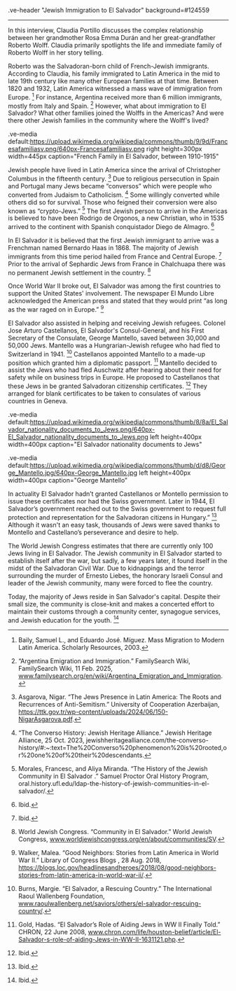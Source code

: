 .ve-header "Jewish Immigration to El Salvador" background=#124559

---
In this interview, Claudia Portillo discusses the complex relationship between her grandmother Rosa Emma Durán and her great-grandfather Roberto Wolff. Claudia primarily spotlights the life and immediate family of Roberto Wolff in her story telling. 

Roberto was the Salvadoran-born child of French-Jewish immigrants. According to Claudia, his family immigrated to Latin America in the mid to late 19th century like many other European families at that time. Between 1820 and 1932, Latin America witnessed a mass wave of immigration from Europe. [^1] For instance, Argentina received more than 6 million immigrants, mostly from Italy and Spain. [^2] However, what about immigration to El Salvador? What other families joined the Wolffs in the Americas? And were there other Jewish families in the community where the Wolff's lived? 

.ve-media default:https://upload.wikimedia.org/wikipedia/commons/thumb/9/9d/Francesafamiliasv.png/640px-Francesafamiliasv.png right height=300px width=445px caption="French Family in El Salvador, between 1910-1915"

Jewish people have lived in Latin America since the arrival of Christopher Columbus in the fifteenth century. [^3] Due to religious persecution in Spain and Portugal many Jews became “conversos” which were people who converted from Judaism to Catholicism. [^4] Some willingly converted while others did so for survival. Those who feigned their conversion were also known as “crypto-Jews.” [^5] The first Jewish person to arrive in the Americas is believed to have been Rodrigo de Orgonos, a new Christian, who in 1535 arrived to the continent with Spanish conquistador Diego de Almagro. [^6]

In El Salvador it is believed that the first Jewish immigrant to arrive was a Frenchman named Bernardo Haas in 1868. The majority of Jewish immigrants from this time period hailed from France and Central Europe. [^7] Prior to the arrival of Sephardic Jews from France in Chalchuapa there was no permanent Jewish settlement in the country. [^8] 

Once World War II broke out, El Salvador was among the first countries to support the United States' involvement. The newspaper El Mundo Libre acknowledged the American press and stated that they would print “as long as the war raged on in Europe.” [^9]

El Salvador also assisted in helping and receiving Jewish refugees. Colonel Jose Arturo Castellanos, El Salvador's Consul-General, and his First Secretary of the Consulate, George Mantello, saved between 30,000 and 50,000 Jews. Mantello was a Hungrarian-Jewish refugee who had fled to Switzerland in 1941.  [^10] Castellanos appointed Mantello to a made-up position which granted him a diplomatic passport. [^11] Mantello decided to assist the Jews who had fled Auschwitz after hearing about their need for safety while on business trips in Europe. He proposed to Castellanos that these Jews in be granted Salvadoran citizenship certificates. [^12] They arranged for blank certificates to be taken to consulates of various countries in Geneva. 

.ve-media default:https://upload.wikimedia.org/wikipedia/commons/thumb/8/8a/El_Salvador_nationality_documents_to_Jews.png/640px-El_Salvador_nationality_documents_to_Jews.png left height=400px width=400px caption="El Salvador nationality documents to Jews"

.ve-media default:https://upload.wikimedia.org/wikipedia/commons/thumb/d/d8/George_Mantello.jpg/640px-George_Mantello.jpg left height=400px width=400px caption="George Mantello"


In actuality El Salvador hadn’t granted Castellanos or Montello permission to issue these certificates nor had the Swiss government. Later in 1944, El Salvador’s government reached out to the Swiss government to request full protection and representation for the Salvadoran citizens in Hungary.” [^13] Although it wasn't an easy task, thousands of Jews were saved thanks to Montello and Castellano’s perseverance and desire to help.

The World Jewish Congress estimates that there are currently only 100 Jews living in El Salvador. The Jewish community in El Salvador started to establish itself after the war, but sadly, a few years later, it found itself in the midst of the Salvadoran Civil War. Due to kidnappings and the terror surrounding the murder of Ernesto Liebes, the honorary Israeli Consul and leader of the Jewish community, many were forced to flee the country. 

Today, the majority of Jews reside in San Salvador's capital. Despite their small size, the community is close-knit and makes a concerted effort to maintain their customs through a community center, synagogue services, and Jewish education for the youth. [^14] 




[^1]: Baily, Samuel L., and Eduardo José. Míguez. Mass Migration to Modern Latin America. Scholarly Resources, 2003. 
[^2]: “Argentina Emigration and Immigration.” FamilySearch Wiki, FamilySearch Wiki, 11 Feb. 2025, www.familysearch.org/en/wiki/Argentina_Emigration_and_Immigration. 
[^3]: Asgarova, Nigar. “The Jews Presence in Latin America: The Roots and Recurrences of Anti-Semitism.” University of Cooperation Azerbaijan, https://ttk.gov.tr/wp-content/uploads/2024/06/150-NigarAsgarova.pdf. 
[^4]: “The Converso History: Jewish Heritage Alliance.” Jewish Heritage Alliance, 25 Oct. 2023, jewishheritagealliance.com/the-converso-history/#:~:text=The%20Converso%20phenomenon%20is%20rooted,or%20one%20of%20their%20descendants. 
[^5]: Morales, Francesc, and Aliya Miranda. “The History of the Jewish Community in El Salvador .” Samuel Proctor Oral History Program, oral.history.ufl.edu/ldap-the-history-of-jewish-communities-in-el-salvador/.
[^6]: Ibid. 
[^7]: Ibid. 
[^8]: World Jewish Congress. “Community in El Salvador.” World Jewish Congress, www.worldjewishcongress.org/en/about/communities/SV. 
[^9]: Walker, Malea. “Good Neighbors: Stories from Latin America in World War II.” Library of Congress Blogs , 28 Aug. 2018, https://blogs.loc.gov/headlinesandheroes/2018/08/good-neighbors-stories-from-latin-america-in-world-war-ii/. 
[^10]: Burns, Margie. “El Salvador, a Rescuing Country.” The International Raoul Wallenberg Foundation, www.raoulwallenberg.net/saviors/others/el-salvador-rescuing-country/. 
[^11]: Gold, Hadas. “El Salvador’s Role of Aiding Jews in WW II Finally Told.” CHRON, 22 June 2008, www.chron.com/life/houston-belief/article/El-Salvador-s-role-of-aiding-Jews-in-WW-II-1631121.php. 
[^12]: Ibid. 
[^13]: Ibid. 
[^14]: Ibid. 


